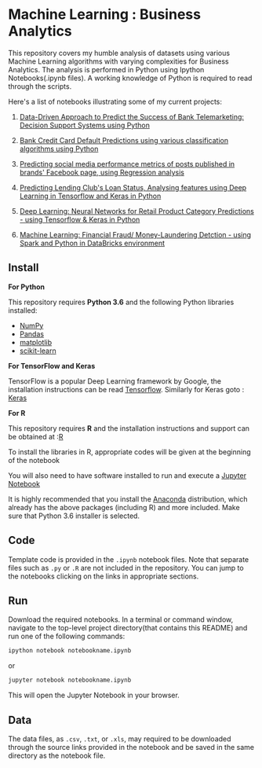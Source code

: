 
# Machine Learning : Business Analytics

This repository covers my humble analysis of datasets using various Machine Learning algorithms with varying complexities for Business Analytics. The analysis is performed in Python using Ipython Notebooks(.ipynb files). A working knowledge of Python is required to read through the scripts.

Here's a list of notebooks illustrating some of my current projects:


1.  [Data-Driven Approach to Predict the Success of Bank Telemarketing: Decision Support Systems using Python](http://nbviewer.jupyter.org/github/sinju-pau/Machine-Learning-Business-Analytics/blob/master/PredictSuccessofBankTelemarketing.ipynb)

2.  [Bank Credit Card Default Predictions using various classification algorithms using Python](http://nbviewer.jupyter.org/github/sinju-pau/Machine-Learning-Business-Analytics/blob/master/CreditcardDefaultsData.ipynb)

3.  [Predicting social media performance metrics of posts published in brands' Facebook page, using Regression analysis](http://nbviewer.jupyter.org/github/sinju-pau/Machine-Learning-Business-Analytics/blob/master/FacebookMetrics.ipynb)

3.  [Predicting Lending Club's Loan Status, Analysing features using Deep Learning in Tensorflow and Keras in Python](http://nbviewer.jupyter.org/github/sinju-pau/Deep-Learning-Projects/blob/master/Loan.ipynb)

4.  [Deep Learning: Neural Networks for Retail Product Category Predictions - using Tensorflow & Keras in Python](http://nbviewer.jupyter.org/github/sinju-pau/Deep-Learning-Projects/blob/master/OnlineRetailProductSegment.ipynb)

5. [Machine Learning: Financial Fraud/ Money-Laundering Detction - using Spark and Python in DataBricks environment](https://databricks-prod-cloudfront.cloud.databricks.com/public/4027ec902e239c93eaaa8714f173bcfc/2754224716007874/3360987816541135/6194880497615233/latest.html)








## Install

**For Python**

This repository requires **Python 3.6** and the following Python libraries installed:

- [NumPy](http://www.numpy.org/)
- [Pandas](http://pandas.pydata.org)
- [matplotlib](http://matplotlib.org/)
- [scikit-learn](http://scikit-learn.org/stable/)

**For TensorFlow and Keras**

TensorFlow is a popular Deep Learning framework by Google, the installation instructions can be read [Tensorflow](https://www.tensorflow.org/install/). Similarly for Keras goto : [Keras](https://keras.io/#installation)

**For R**

This repository requires **R** and the installation instructions and support can be obtained at :[R](https://cran.r-project.org/doc/manuals/r-release/R-admin.html)

To install the libraries in R, appropriate codes will be given at the beginning of the notebook

You will also need to have software installed to run and execute a [Jupyter Notebook](http://ipython.org/notebook.html)

It is highly recommended that you install the [Anaconda](http://continuum.io/downloads) distribution, which already has the above packages (including R) and more included. Make sure that Python 3.6 installer is selected. 

## Code

Template code is provided in the `.ipynb` notebook files. Note that separate files such as `.py` or `.R` are not included in the repository. You can jump to the notebooks clicking on the links in appropriate sections.

## Run

Download the required notebooks. In a terminal or command window, navigate to the top-level project directory(that contains this README) and run one of the following commands:

```bash
ipython notebook notebookname.ipynb
```  
or
```bash
jupyter notebook notebookname.ipynb
```

This will open the Jupyter Notebook in your browser.

## Data

The data files, as `.csv`, `.txt`, or `.xls`, may required to be downloaded through the source links provided in the notebook and be saved in the same directory as the notebook file.

